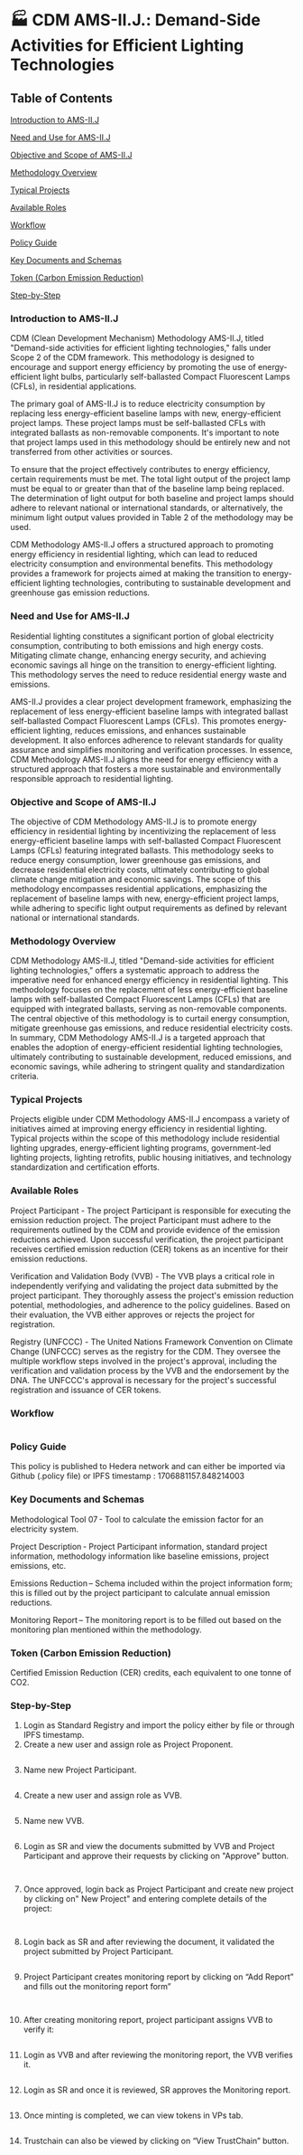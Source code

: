 # 🏭 CDM AMS-II.J.: Demand-Side Activities for Efficient Lighting Technologies

## Table of Contents

[Introduction to AMS-II.J](cdm-ams-ii.j.-demand-side-activities-for-efficient-lighting-technologies.md#introduction-to-ams-ii.j)

[Need and Use for AMS-II.J](cdm-ams-ii.j.-demand-side-activities-for-efficient-lighting-technologies.md#need-and-use-for-ams-ii.j)

[Objective and Scope of AMS-II.J](cdm-ams-ii.j.-demand-side-activities-for-efficient-lighting-technologies.md#objective-and-scope-of-ams-ii.j)

[Methodology Overview](cdm-ams-ii.j.-demand-side-activities-for-efficient-lighting-technologies.md#methodology-overview)

[Typical Projects](cdm-ams-ii.j.-demand-side-activities-for-efficient-lighting-technologies.md#typical-projects)

[Available Roles](cdm-ams-ii.j.-demand-side-activities-for-efficient-lighting-technologies.md#available-roles)

[Workflow](cdm-ams-ii.j.-demand-side-activities-for-efficient-lighting-technologies.md#workflow)

[Policy Guide](cdm-ams-ii.j.-demand-side-activities-for-efficient-lighting-technologies.md#policy-guide)

[Key Documents and Schemas](cdm-ams-ii.j.-demand-side-activities-for-efficient-lighting-technologies.md#key-documents-and-schemas)

[Token (Carbon Emission Reduction)](cdm-ams-ii.j.-demand-side-activities-for-efficient-lighting-technologies.md#token-carbon-emission-reduction)

[Step-by-Step](cdm-ams-ii.j.-demand-side-activities-for-efficient-lighting-technologies.md#step-by-step)

### Introduction to AMS-II.J&#x20;

CDM (Clean Development Mechanism) Methodology AMS-II.J, titled "Demand-side activities for efficient lighting technologies," falls under Scope 2 of the CDM framework. This methodology is designed to encourage and support energy efficiency by promoting the use of energy-efficient light bulbs, particularly self-ballasted Compact Fluorescent Lamps (CFLs), in residential applications.&#x20;

The primary goal of AMS-II.J is to reduce electricity consumption by replacing less energy-efficient baseline lamps with new, energy-efficient project lamps. These project lamps must be self-ballasted CFLs with integrated ballasts as non-removable components. It's important to note that project lamps used in this methodology should be entirely new and not transferred from other activities or sources.&#x20;

To ensure that the project effectively contributes to energy efficiency, certain requirements must be met. The total light output of the project lamp must be equal to or greater than that of the baseline lamp being replaced. The determination of light output for both baseline and project lamps should adhere to relevant national or international standards, or alternatively, the minimum light output values provided in Table 2 of the methodology may be used.&#x20;

CDM Methodology AMS-II.J offers a structured approach to promoting energy efficiency in residential lighting, which can lead to reduced electricity consumption and environmental benefits. This methodology provides a framework for projects aimed at making the transition to energy-efficient lighting technologies, contributing to sustainable development and greenhouse gas emission reductions.&#x20;

### Need and Use for AMS-II.J&#x20;

Residential lighting constitutes a significant portion of global electricity consumption, contributing to both emissions and high energy costs. Mitigating climate change, enhancing energy security, and achieving economic savings all hinge on the transition to energy-efficient lighting. This methodology serves the need to reduce residential energy waste and emissions.&#x20;

AMS-II.J provides a clear project development framework, emphasizing the replacement of less energy-efficient baseline lamps with integrated ballast self-ballasted Compact Fluorescent Lamps (CFLs). This promotes energy-efficient lighting, reduces emissions, and enhances sustainable development. It also enforces adherence to relevant standards for quality assurance and simplifies monitoring and verification processes. In essence, CDM Methodology AMS-II.J aligns the need for energy efficiency with a structured approach that fosters a more sustainable and environmentally responsible approach to residential lighting.&#x20;

### Objective and Scope of AMS-II.J&#x20;

The objective of CDM Methodology AMS-II.J is to promote energy efficiency in residential lighting by incentivizing the replacement of less energy-efficient baseline lamps with self-ballasted Compact Fluorescent Lamps (CFLs) featuring integrated ballasts. This methodology seeks to reduce energy consumption, lower greenhouse gas emissions, and decrease residential electricity costs, ultimately contributing to global climate change mitigation and economic savings. The scope of this methodology encompasses residential applications, emphasizing the replacement of baseline lamps with new, energy-efficient project lamps, while adhering to specific light output requirements as defined by relevant national or international standards.&#x20;

### Methodology Overview&#x20;

CDM Methodology AMS-II.J, titled "Demand-side activities for efficient lighting technologies," offers a systematic approach to address the imperative need for enhanced energy efficiency in residential lighting. This methodology focuses on the replacement of less energy-efficient baseline lamps with self-ballasted Compact Fluorescent Lamps (CFLs) that are equipped with integrated ballasts, serving as non-removable components. The central objective of this methodology is to curtail energy consumption, mitigate greenhouse gas emissions, and reduce residential electricity costs. In summary, CDM Methodology AMS-II.J is a targeted approach that enables the adoption of energy-efficient residential lighting technologies, ultimately contributing to sustainable development, reduced emissions, and economic savings, while adhering to stringent quality and standardization criteria. &#x20;

### Typical Projects&#x20;

Projects eligible under CDM Methodology AMS-II.J encompass a variety of initiatives aimed at improving energy efficiency in residential lighting. Typical projects within the scope of this methodology include residential lighting upgrades, energy-efficient lighting programs, government-led lighting projects, lighting retrofits, public housing initiatives, and technology standardization and certification efforts. &#x20;

### Available Roles&#x20;

Project Participant - The project Participant is responsible for executing the emission reduction project. The project Participant must adhere to the requirements outlined by the CDM and provide evidence of the emission reductions achieved. Upon successful verification, the project participant receives certified emission reduction (CER) tokens as an incentive for their emission reductions.&#x20;

Verification and Validation Body (VVB) - The VVB plays a critical role in independently verifying and validating the project data submitted by the project participant. They thoroughly assess the project's emission reduction potential, methodologies, and adherence to the policy guidelines. Based on their evaluation, the VVB either approves or rejects the project for registration.&#x20;

Registry (UNFCCC) - The United Nations Framework Convention on Climate Change (UNFCCC) serves as the registry for the CDM. They oversee the multiple workflow steps involved in the project's approval, including the verification and validation process by the VVB and the endorsement by the DNA. The UNFCCC's approval is necessary for the project's successful registration and issuance of CER tokens.&#x20;

### Workflow&#x20;

<figure><img src="../../../.gitbook/assets/image (373).png" alt=""><figcaption></figcaption></figure>

### Policy Guide

This policy is published to Hedera network and can either be imported via Github (.policy file) or IPFS timestamp : 1706881157.848214003

### Key Documents and Schemas&#x20;

Methodological Tool 07 - Tool to calculate the emission factor for an electricity system.&#x20;

Project Description - Project Participant information, standard project information, methodology information like baseline emissions, project emissions, etc.&#x20;

Emissions Reduction – Schema included within the project information form; this is filled out by the project participant to calculate annual emission reductions.&#x20;

Monitoring Report – The monitoring report is to be filled out based on the monitoring plan mentioned within the methodology.&#x20;

### Token (Carbon Emission Reduction)&#x20;

Certified Emission Reduction (CER) credits, each equivalent to one tonne of CO2.&#x20;

### Step-by-Step &#x20;

1. Login as Standard Registry and import the policy either by file or through IPFS timestamp.
2. Create a new user and assign role as Project Proponent.

<figure><img src="https://lh7-us.googleusercontent.com/TZAfzi1oQ4Qhe5XBZQfrbi82cjS7cZ2djHppfRWoJfNInoZ7XEg7_SVttbmtZW1mE8ou5k7KmXVgc-Exge5lv8aL-s3mey2kVwirQB9m-i8zwessRqEV3sM25waNKhyrTjMhsKUYWvCYGt_Wgr8AcZ0" alt=""><figcaption></figcaption></figure>

3. Name new Project Participant.

<figure><img src="https://lh7-us.googleusercontent.com/JZ_nFBEfQ95cm8qwMsZohvvNNrCY2z-fcWje51loRulPdLnrAzIYAV3Hdd0bjXCcMR0yUiGx4FBSX9nenk4seAFFqV85S4lzZ1iGbzQ2r7pqdazMLIvnF5sGKJcvK70rAO3Xm9fja8gYlD731MZ2bVY" alt=""><figcaption></figcaption></figure>

4. Сreate a new user and assign role as VVB.

<figure><img src="https://lh7-us.googleusercontent.com/cq4N1vhVwOsfISgFMSwhY8B0uRa48AlTroOcCo_8ZHgaBxQtf0K2IaSwesWQT3OYLu-cUU5KJi9dODyDWe2r-yFu5VQfCcYyzZ4iHeDAf3lnyzkmVlrWPhDRr7N6hHP98l0uvltDwJO0-LkNap8Guak" alt=""><figcaption></figcaption></figure>

5. Name new VVB.

<figure><img src="https://lh7-us.googleusercontent.com/O3SwkjszdDSWU-qzGXks4pSpgZIw8VONOTq1fMcrIL1UbtwYp5oq-U5Y4HCxl_y36ehoEQ3ULB5IBKgnq2h4sGsawOB-QI7HJ9Hcw9ZDIPmEAiyOrArvBBGG8k-jpqsOtx4ELVjJG-4vYNZe_GgWYsw" alt=""><figcaption></figcaption></figure>

6. Login as SR and view the documents submitted by VVB and Project Participant and approve their requests by clicking on "Approve" button.

<figure><img src="https://lh7-us.googleusercontent.com/sHpFEOmhw7uY2S3reDoNqMSXYRqbx9C2aZ207qsAiVUFLkx0saYAznBCB0afq0X8IriARbVDPkboaYSrto3Z4sPwiOorj9sbFPOhGU-1z5jRFAc4ZMVN3ZUqzlFgwjcXVBIUs9R4PWOs9t6aHdH6xGE" alt=""><figcaption></figcaption></figure>

<figure><img src="https://lh7-us.googleusercontent.com/tBB05OqC5Nqp_iSD27qwtFErxk5JIG4Z7kXtHTjfrnPFrpzxDwfsCktTv65wT3KGeuzybmk1BL9YT96GRvvjoGQC76mppSlcM21XXdPY3RaNSfqdD_8_H_RHeUUTJQ4BFeP2QB5WBmWNlCEYhtE_5z0" alt=""><figcaption></figcaption></figure>

7. Once approved, login back as Project Participant and create new project by clicking on" New Project" and entering complete details of the project:

<figure><img src="https://lh7-us.googleusercontent.com/jgadkjhUvFzFPEyZFGUyN3J63n_InzgRv2l1SpJo5FkACg-gJoYQbkN2ZvDBdqKfW8HOgnUSDuL8Y07yHyEdq64ePrmP9VaYhg52qEs7DJmqcXbkAjpMJ_w3Tqs37oKsM0mnv2bAjDTGoslpVkyQ7ls" alt=""><figcaption></figcaption></figure>

<figure><img src="https://lh7-us.googleusercontent.com/LKp9o27aIBY2UGnGf2iALxYvFfW04MEvPMoGe4yRBXTwPHXgVmbpWC_FNWL69hq3Ofvt_cRKADPoxGqPO7jETRet69Bxr1SBnWieq6thifPdlA4xL5YU1RBWwJ-K_aCA5WRBAyZdLAtOLCgbuJNtrro" alt=""><figcaption></figcaption></figure>

8. Login back as SR and after reviewing the document, it validated the project submitted by Project Participant.

<figure><img src="https://lh7-us.googleusercontent.com/0PyKE77NFbl3UJta-NwsX2YcXvSqdseI-kzeefQyFhNv3drvpspBfY8FnXocl7gpGu19YzVlXzBpTEaqPks5K6pFvLZA0cQyV61T2jsc6UdPK8s2lpa87Goqb63HpWbHjoQyRXD5cGvlxCgTU0O3JqY" alt=""><figcaption></figcaption></figure>

9. Project Participant creates monitoring report by clicking on “Add Report” and fills out the monitoring report form”

<figure><img src="https://lh7-us.googleusercontent.com/fzSLTnA47hppjcYbMvWuM6qOTPUL9at0n_bxRAmgEn0mm2A2MXGxgfNSCyP1yiirj7U3rZRkCYYcY7uD7Yo-X8TjBwHczpU2W5-PelYFE67OE_6Je-29T8eeIWHPzBIBpUk3Lwr71SjD2mkDOSz7qYk" alt=""><figcaption></figcaption></figure>

<figure><img src="https://lh7-us.googleusercontent.com/vFYB_ZXmPgnbwEZ8gzIyyMzXLGOZhTkMtGeh9s6Ql2yS2IiTynwwwEvD99holYqBIQhCn_I-Y-zDpXR6tTB6McLMupjTCVaBwJlFJ9BYo5rMV_xUPF_kyN0nHaGsAJXMjJZugkUcaMyqfO0wvARAb8Y" alt=""><figcaption></figcaption></figure>

10. After creating monitoring report, project participant assigns VVB to verify it:&#x20;

<figure><img src="https://lh7-us.googleusercontent.com/m6XwEmM9AJUKgo1w7IFhUJsytJCmhi8aLwCQDyTttZ2UgFmNvvT6GhgDrqQU1hkg_eCdrhTawjohRGxTA554NI_87_rslGy8fU5RHuZkEE3vTjR4_jrPf2fmzr0gN4Fbm-cOttCOCLap6Am1TzvHDFs" alt=""><figcaption></figcaption></figure>

11. Login as VVB and after reviewing the monitoring report, the VVB verifies it.

<figure><img src="https://lh7-us.googleusercontent.com/WPoCMRSFf0lQtq3Zt4FN0T-VKYN_mG3ka9u6xSoUaQFeM-RHfVH7kXiSKwdHwfwLdBOu-Ol-i1VYtgyLSBBkvAnJpacTCYEq55VT0XoJMFW4Wbed3yxOvNlkxfVz67AcTm9StWT1xvzg-rkjy0_eK-E" alt=""><figcaption></figcaption></figure>

12. Login as SR and once it is reviewed, SR approves the Monitoring report.

<figure><img src="https://lh7-us.googleusercontent.com/ud23CErgFKb7bazMpwS2w5l76Oj_rGu3YSWONYx_oXavzLTsh34JWB4TSmJbab-1Y2GrwKUwV5uzNH9rlvugJyOXLI_4M7kLH5lO2UwLPiocktXNCj5VKivQxmbnM8LHvUgCuydDNluOvsURv0h7Ik0" alt=""><figcaption></figcaption></figure>

13. Once minting is completed, we can view tokens in VPs  tab.

<figure><img src="https://lh7-us.googleusercontent.com/gID-vjVenLTBTqZetIOr1rlnAsRAbAsNu2PJS69C2gPzuT7cVVgwYd6cY6g5ot2mj_XeYkL_0RtMWADrUbD9p9UgjDBCy0sk4cMTrmanS_WA5t8V61acVx5E6-CB1Yn24MZTSECGifpQKUkxRwZjBpQ" alt=""><figcaption></figcaption></figure>

14. Trustchain can also be viewed by clicking on “View TrustChain” button.

<figure><img src="https://lh7-us.googleusercontent.com/Gx8iQaGgLgmkybV5AmldIEHoQBULAIoJ_a2lODmes_8ACstjiAobcFZSr30VfDVDjmA_dT6neUfcxj_D6stW5B2nLyOMV8otB_46tQMtc9teZ1kbc0UBHECMb9B3uw7dHpN31R8dBlrK0zUoKzECbh8" alt=""><figcaption></figcaption></figure>
